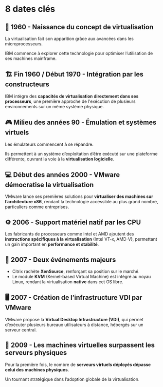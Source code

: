 # 8 dates clés

## **🧠 1960 - Naissance du concept de virtualisation**

La virtualisation fait son apparition grâce aux avancées dans les microprocesseurs.

IBM commence à explorer cette technologie pour optimiser l’utilisation de ses machines mainframe.

## **🏗️ Fin 1960 / Début 1970 - Intégration par les constructeurs**

IBM intègre des **capacités de virtualisation directement dans ses processeurs**, une première approche de l'exécution de plusieurs environnements sur un même système physique.



## **🎮 Milieu des années 90 - Émulation et systèmes virtuels**

Les émulateurs commencent à se répandre.

Ils permettent à un système d’exploitation d’être exécuté sur une plateforme différente, ouvrant la voie à la **virtualisation logicielle**.



## **💻 Début des années 2000 - VMware démocratise la virtualisation**

VMware lance ses premières solutions pour **virtualiser des machines sur l’architecture x86**, rendant la technologie accessible au plus grand nombre, particuliers comme entreprises.



## **⚙️ 2006 - Support matériel natif par les CPU**

Les fabricants de processeurs comme Intel et AMD ajoutent des **instructions spécifiques à la virtualisation** (Intel VT-x, AMD-V), permettant un gain important en **performance et stabilité**.



## **🔁 2007 - Deux événements majeurs**
- Citrix rachète **XenSource**, renforçant sa position sur le marché.
- Le module **KVM** (Kernel-based Virtual Machine) est intégré au noyau Linux, rendant la virtualisation **native** dans cet OS libre.



## **🖥️ 2007 - Création de l’infrastructure VDI par VMware**

VMware propose la **Virtual Desktop Infrastructure (VDI)**, qui permet d’exécuter plusieurs bureaux utilisateurs à distance, hébergés sur un serveur central.



## **🚀 2009 - Les machines virtuelles surpassent les serveurs physiques**

Pour la première fois, le nombre de **serveurs virtuels déployés dépasse celui des machines physiques**.

Un tournant stratégique dans l’adoption globale de la virtualisation.

